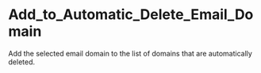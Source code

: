 # Add_to_Automatic_Delete_Email_Domain
Add the selected email domain to the list of domains that are automatically deleted.
